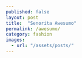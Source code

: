 ```yaml
---
published: false
layout: post
title:  "Senorita Awesumo"
permalink: /awesumo/
category: fashion
images: 
  - url: "/assets/posts/"
---
```


